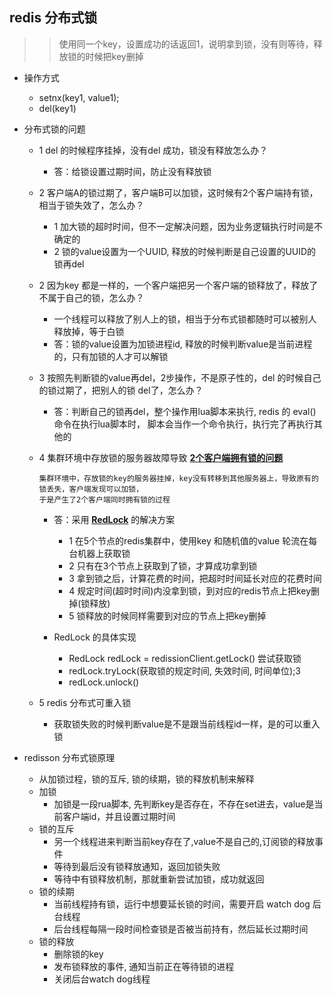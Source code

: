 ## redis 分布式锁
>> 使用同一个key，设置成功的话返回1，说明拿到锁，没有则等待，释放锁的时候把key删掉
- 操作方式
    * setnx(key1, value1);
    * del(key1)
- 分布式锁的问题
    - 1 del 的时候程序挂掉，没有del 成功，锁没有释放怎么办？
        * 答：给锁设置过期时间，防止没有释放锁
    - 2 客户端A的锁过期了，客户端B可以加锁，这时候有2个客户端持有锁，相当于锁失效了，怎么办？
        * 1 加大锁的超时时间，但不一定解决问题，因为业务逻辑执行时间是不确定的
        * 2 锁的value设置为一个UUID, 释放的时候判断是自己设置的UUID的锁再del

    - 2 因为key 都是一样的，一个客户端把另一个客户端的锁释放了，释放了不属于自己的锁，怎么办？
        - 一个线程可以释放了别人上的锁，相当于分布式锁都随时可以被别人释放掉，等于白锁
        * 答：锁的value设置为加锁进程id, 释放的时候判断value是当前进程的，只有加锁的人才可以解锁

    - 3 按照先判断锁的value再del，2步操作，不是原子性的，del 的时候自己的锁过期了，把别人的锁 del了，怎么办？
        * 答：判断自己的锁再del，整个操作用lua脚本来执行, redis 的 eval() 命令在执行lua脚本时，
          脚本会当作一个命令执行，执行完了再执行其他的
    - 4 集群环境中存放锁的服务器故障导致 **[2个客户端拥有锁的问题]()**
        ```
        集群环境中，存放锁的key的服务器挂掉，key没有转移到其他服务器上，导致原有的锁丢失，客户端发现可以加锁，
        于是产生了2个客户端同时拥有锁的过程
        ```
        - 答：采用 **[RedLock]()** 的解决方案

            - 1 在5个节点的redis集群中，使用key 和随机值的value 轮流在每台机器上获取锁
            - 2 只有在3个节点上获取到了锁，才算成功拿到锁
            - 3 拿到锁之后，计算花费的时间，把超时时间延长对应的花费时间
            - 4 规定时间(超时时间)内没拿到锁，到对应的redis节点上把key删掉(锁释放)
            - 5 锁释放的时候同样需要到对应的节点上把key删掉
        - RedLock 的具体实现

            - RedLock redLock = redissionClient.getLock() 尝试获取锁
            - redLock.tryLock(获取锁的规定时间, 失效时间, 时间单位);3
            - redLock.unlock()
    - 5 redis 分布式可重入锁
        * 获取锁失败的时候判断value是不是跟当前线程id一样，是的可以重入锁

- redisson 分布式锁原理
    - 从加锁过程，锁的互斥, 锁的续期，锁的释放机制来解释
    - 加锁
        - 加锁是一段rua脚本, 先判断key是否存在，不存在set进去，value是当前客户端id，并且设置过期时间
    - 锁的互斥
        - 另一个线程进来判断当前key存在了,value不是自己的,订阅锁的释放事件
        - 等待到最后没有锁释放通知，返回加锁失败
        - 等待中有锁释放机制，那就重新尝试加锁，成功就返回
    - 锁的续期
        - 当前线程持有锁，运行中想要延长锁的时间，需要开启 watch dog 后台线程
        - 后台线程每隔一段时间检查锁是否被当前持有，然后延长过期时间
    - 锁的释放
        - 删除锁的key
        - 发布锁释放的事件, 通知当前正在等待锁的进程
        - 关闭后台watch dog线程
